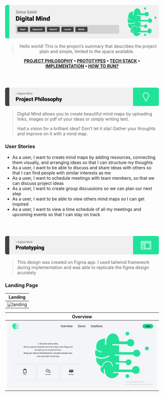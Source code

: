 
<img src="./readme/title.svg"/>
<div align="center">

> Hello world! This is the project’s summary that describes the project plain and simple, limited to the space available.  

**[PROJECT PHILOSOPHY](https://github.com/hassankhalil33/ucard#project-philosophy) • [PROTOTYPES](https://github.com/hassankhalil33/ucard#wireframes) • [TECH STACK](https://github.com/hassankhalil33/ucard#tech-stack) • [IMPLEMENTATION](https://github.com/hassankhalil33/ucard#impplementation) • [HOW TO RUN?](https://github.com/hassankhalil33/ucard#how-to-run)**

</div>

<br><br>


<img id="project-philosophy" src="./readme/title2.svg"/>

> Digital Mind allows you to create beautiful mind maps by uploading links, images or pdf of your ideas or simply writing text. 
> 
> Had a vision for a brilliant idea? Don't let it slip! Gather your thoughts and improve on it with a mind map.
> 
### User Stories
- As a user, I want to create mind maps by adding resources, connecting them visually, and arranging ideas so that I can structure my thoughts 
- As a user, I want to be able to discuss and share ideas with others so that I can find people with similar interests as me
- As a user, I want to schedule meetings with team members, so that we can discuss project ideas
- As a user, I want to create group discussions so we can plan our next step
- As a user, I want to be able to view others mind maps so I can get inspired
- As a user, I want to view a time schedule of all my meetings and upcoming events so that I can stay on track

<br><br>

<img id="wireframes" src="./readme/title3.svg"/>

> This design was created on Figma app. I used tailwind framework during implementation and was able to replicate the figma design acurately

### Landing Page
| Landing                                               |
|-------------------------------------------------------|
| ![landing](./readme/demo/landing1.png) |


| Overview                                              |
|-------------------------------------------------------|
| ![overview](./readme/demo/landing2.png) |


<br><br>
